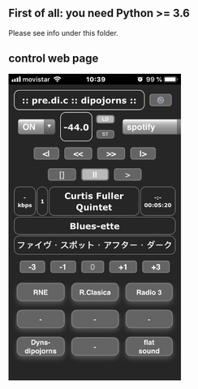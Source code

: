 ## First of all: you need Python >= 3.6

Please see info under this folder.

## control web page

<a href="url"><img src="../share/www/images/control%20web%20v1.2a.jpg" align="center" width="340" ></a>
